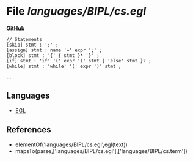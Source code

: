 # File _languages/BIPL/cs.egl_
**[GitHub](https://github.com/softlang/yas/blob/master/languages/BIPL/cs.egl)**
```
// Statements
[skip] stmt : ';' ;
[assign] stmt : name '=' expr ';' ;
[block] stmt : '{' { stmt }* '}' ;
[if] stmt : 'if' '(' expr ')' stmt { 'else' stmt }? ;
[while] stmt : 'while' '(' expr ')' stmt ;

...
```

## Languages
* [EGL](../languages/EGL.md)

## References
* elementOf('languages/BIPL/cs.egl',egl(text))
* mapsTo(parse,['languages/BIPL/cs.egl'],['languages/BIPL/cs.term'])
